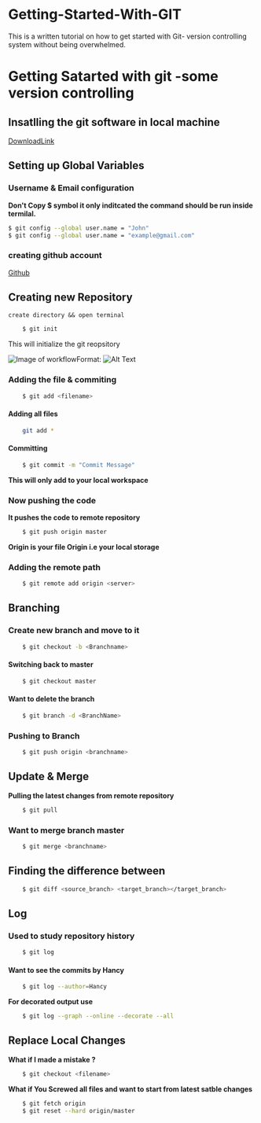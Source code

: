 # Getting-Started-With-GIT
This is a written tutorial on how to get started with Git- version controlling system without being overwhelmed. 

# Getting Satarted with git -some version controlling

## Insatlling the git software in local machine

[DownloadLink](https://git-scm.com/downloads)

## Setting up Global Variables

### Username & Email configuration

**Don't Copy $ symbol it only inditcated the command should be run inside termilal.**
```sh
$ git config --global user.name = "John"
$ git config --global user.name = "example@gmail.com"
```
### creating github account
[Github](https://github.com/)

## Creating new Repository
    create directory && open terminal
```sh
    $ git init
```
This will initialize the git reopsitory

![Image of workflow](http://rogerdudler.github.io/git-guide/img/trees.png)Format: ![Alt Text](url)

### Adding the file & commiting
```sh
    $ git add <filename>
```
#### Adding all files
```sh
    git add *
```
#### Committing
```sh
    $ git commit -m "Commit Message"
```
**This will only add to your local workspace**
### Now pushing the code
**It pushes the code to remote repository**

```sh
    $ git push origin master
```
**Origin is your file Origin i.e your local storage**
### Adding the remote path

```sh
    $ git remote add origin <server>
```
## Branching

### Create new branch and move to it

```sh
    $ git checkout -b <Branchname>
```
#### Switching back to master 

```sh
    $ git checkout master
```
#### Want to delete the branch

```sh
    $ git branch -d <BranchName>
```
### Pushing to Branch

```sh
    $ git push origin <branchname>
```
## Update & Merge
**Pulling the latest changes from remote repository**

```sh
    $ git pull
```
### Want to merge branch master

```sh
    $ git merge <branchname>
```

## Finding the difference between 

```sh
    $ git diff <source_branch> <target_branch></target_branch>
```
## Log
### Used to study repository history

```sh
    $ git log
```
#### Want to see the commits by Hancy

```sh
    $ git log --author=Hancy
```
**For decorated output use**
```sh
    $ git log --graph --online --decorate --all
```

## Replace Local Changes
**What if I made a mistake ?**

```sh
    $ git checkout <filename>
```
**What if You Screwed all files and want to start from latest satble changes**

```sh
    $ git fetch origin
    $ git reset --hard origin/master
```
